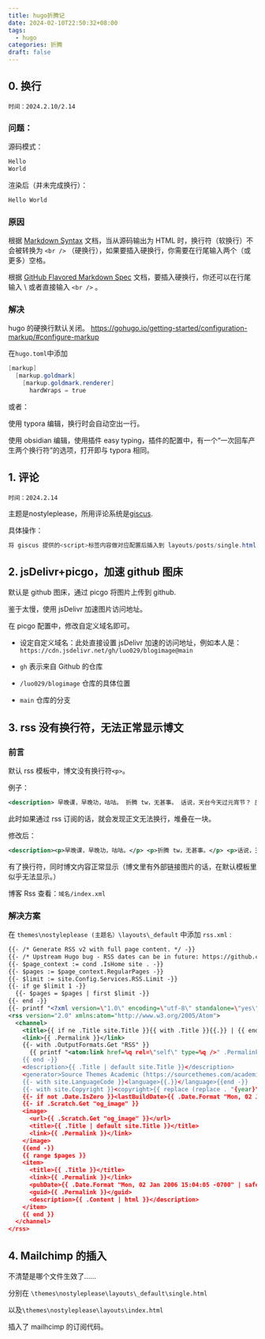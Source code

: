 ```yaml
---
title: hugo折腾记
date: 2024-02-10T22:50:32+08:00
tags:
  - hugo
categories: 折腾
draft: false
---
```

## 0. 换行
	时间：2024.2.10/2.14
### 问题：
源码模式：
```powershell
Hello
World
```
渲染后（并未完成换行）：
```powershell
Hello World
```
### 原因
根据 [Markdown Syntax](https://daringfireball.net/projects/markdown/syntax#p) 文档，当从源码输出为 HTML 时，换行符（软换行）不会被转换为 `<br />` （硬换行），如果要插入硬换行，你需要在行尾输入两个（或更多）空格。

根据 [GitHub Flavored Markdown Spec](https://github.github.com/gfm/#hard-line-breaks) 文档，要插入硬换行，你还可以在行尾输入 \ 或者直接输入 `<br />` 。

### 解决  
hugo 的硬换行默认关闭。
https://gohugo.io/getting-started/configuration-markup/#configure-markup

在`hugo.toml`中添加
```powershell
[markup]
  [markup.goldmark]
    [markup.goldmark.renderer]
      hardWraps = true
```

或者：

使用 typora 编辑，换行时会自动空出一行。

使用 obsidian 编辑，使用插件 easy typing，插件的配置中，有一个“一次回车产生两个换行符”的选项，打开即与 typora 相同。

## 1. 评论
	时间：2024.2.14
主题是nostyleplease，所用评论系统是[giscus](https://github.com/giscus/giscus).

具体操作：
```powershell
将 giscus 提供的<script>标签内容做对应配置后插入到 layouts/posts/single.html 的</article> 这一行后面
```
## 2. jsDelivr+picgo，加速 github 图床
默认是 github 图床，通过 picgo 将图片上传到 github.

鉴于太慢，使用 jsDelivr 加速图片访问地址。

在 picgo 配置中，修改自定义域名即可。

- 设定自定义域名：此处直接设置 jsDelivr 加速的访问地址，例如本人是：`https://cdn.jsdelivr.net/gh/luo029/blogimage@main`

- `gh` 表示来自 Github 的仓库
- `/luo029/blogimage` 仓库的具体位置
- `main` 仓库的分支
  

## 3. rss 没有换行符，无法正常显示博文

### 前言

默认 rss 模板中，博文没有换行符`<p>`。

例子：


```xml
<description> 早晚课，早晚功，咕咕。 折腾 tw，无甚事。 话说，天台今天过元宵节？ 应该吃汤圆吧。 午斋。 就酱~ 甲辰正月十四 嗣檙 于桐柏宫</description>
```

此时如果通过 rss 订阅的话，就会发现正文无法换行，堆叠在一块。

修改后：


```xml
<description><p>早晚课，早晚功，咕咕。</p> <p>折腾 tw，无甚事。</p> <p>话说，天台今天过元宵节？应该吃汤圆吧。</p> <p><img src="https://cdn.jsdelivr.net/gh/luo029/blogimage@main/24%200223%202146%2056.png" alt="image.png"></p> <p>午斋。</p> <p>就酱~</p> <p>甲辰正月十四</p> <p>嗣檙 于桐柏宫</p></description>
```

有了换行符，同时博文内容正常显示（博文里有外部链接图片的话，在默认模板里似乎无法显示。）


博客 Rss 查看：`域名/index.xml`

### 解决方案

在 `themes\nostyleplease (主题名）\layouts\_default` 中添加 `rss.xml` :

```xml
{{- /* Generate RSS v2 with full page content. */ -}}
{{- /* Upstream Hugo bug - RSS dates can be in future: https://github.com/gohugoio/hugo/issues/3918 */ -}}
{{- $page_context := cond .IsHome site . -}}
{{- $pages := $page_context.RegularPages -}}
{{- $limit := site.Config.Services.RSS.Limit -}}
{{- if ge $limit 1 -}}
  {{- $pages = $pages | first $limit -}}
{{- end -}}
{{- printf "<?xml version=\"1.0\" encoding=\"utf-8\" standalone=\"yes\" ?>" | safeHTML }}
<rss version="2.0" xmlns:atom="http://www.w3.org/2005/Atom">
  <channel>
    <title>{{ if ne .Title site.Title }}{{ with .Title }}{{.}} | {{ end }}{{end}}{{ site.Title }}</title>
    <link>{{ .Permalink }}</link>
    {{- with .OutputFormats.Get "RSS" }}
      {{ printf "<atom:link href=%q rel=\"self\" type=%q />" .Permalink .MediaType | safeHTML }}
    {{ end -}}
    <description>{{ .Title | default site.Title }}</description>
    <generator>Source Themes Academic (https://sourcethemes.com/academic/)</generator>
    {{- with site.LanguageCode }}<language>{{.}}</language>{{end -}}
    {{- with site.Copyright }}<copyright>{{ replace (replace . "{year}" now.Year) "&copy;" "©" | plainify }}</copyright>{{end -}}
    {{- if not .Date.IsZero }}<lastBuildDate>{{ .Date.Format "Mon, 02 Jan 2006 15:04:05 -0700" | safeHTML }}</lastBuildDate>{{ end -}}
    {{- if .Scratch.Get "og_image" }}
    <image>
      <url>{{ .Scratch.Get "og_image" }}</url>
      <title>{{ .Title | default site.Title }}</title>
      <link>{{ .Permalink }}</link>
    </image>
    {{end -}}
    {{ range $pages }}
    <item>
      <title>{{ .Title }}</title>
      <link>{{ .Permalink }}</link>
      <pubDate>{{ .Date.Format "Mon, 02 Jan 2006 15:04:05 -0700" | safeHTML }}</pubDate>
      <guid>{{ .Permalink }}</guid>
      <description>{{ .Content | html }}</description>
    </item>
    {{ end }}
  </channel>
</rss>
```

## 4. Mailchimp 的插入

不清楚是哪个文件生效了……

分别在 `\themes\nostyleplease\layouts\_default\single.html` 

以及`\themes\nostyleplease\layouts\index.html`

插入了 mailhcimp 的订阅代码。